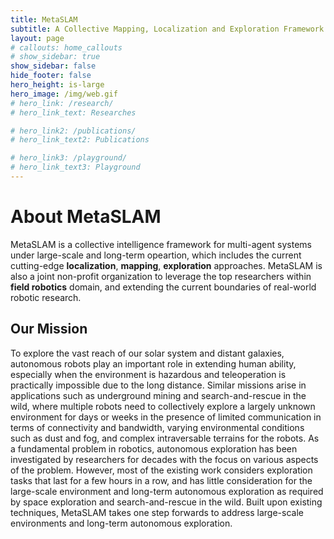 ```yaml
---
title: MetaSLAM
subtitle: A Collective Mapping, Localization and Exploration Framework for Long-term and Large-scale Multi-Agent System
layout: page
# callouts: home_callouts
# show_sidebar: true
show_sidebar: false
hide_footer: false
hero_height: is-large
hero_image: /img/web.gif
# hero_link: /research/
# hero_link_text: Researches

# hero_link2: /publications/
# hero_link_text2: Publications

# hero_link3: /playground/
# hero_link_text3: Playground
---
```


# About MetaSLAM

MetaSLAM is a collective intelligence framework for multi-agent systems under large-scale and long-term opeartion, which includes the current cutting-edge **localization**, **mapping**, **exploration** approaches. MetaSLAM is also a joint non-profit organization to leverage the top researchers within **field robotics** domain, and extending the current boundaries of real-world robotic research.
<!-- We are combined with the top-researchers abround the world, [Carnegie Mellon University](https://www.cmu.edu/),  -->

## Our Mission
To explore the vast reach of our solar system and distant galaxies, autonomous robots play an important role in extending human ability, especially when the environment is hazardous and teleoperation is practically impossible due to the long distance. Similar missions arise in applications such as underground mining and search-and-rescue in the wild, where multiple robots need to collectively explore a largely unknown environment for days or weeks in the presence of limited communication in terms of connectivity and bandwidth, varying environmental conditions such as dust and fog, and complex intraversable terrains for the robots. As a fundamental problem in robotics, autonomous exploration has been investigated by researchers for decades with the focus on various aspects of the problem. However, most of the existing work considers exploration tasks that last for a few hours in a row, and has little consideration for the large-scale environment and long-term autonomous exploration as required by space exploration and search-and-rescue in the wild. Built upon existing techniques, MetaSLAM takes one step forwards to address large-scale environments and long-term autonomous exploration.

<!-- # Highlights
{% assign posts = site.posts | where:"categories","highlights" %}
<div class="columns is-multiline">
    {% for post in posts %}
    <div class="column is-4-desktop is-6-tablet">
        {% include post-card.html %}
    </div>
    {% endfor %}
</div> -->

